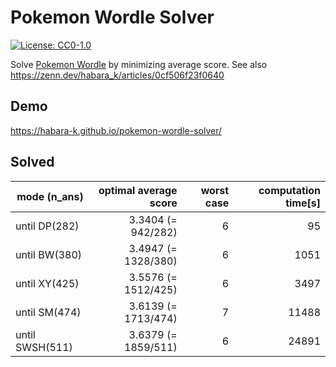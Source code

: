 # Pokemon Wordle Solver

[![License: CC0-1.0](https://img.shields.io/badge/License-CC0_1.0-lightgrey.svg)](http://creativecommons.org/publicdomain/zero/1.0/)

Solve [Pokemon Wordle](https://wordle.mega-yadoran.jp/) by minimizing average score. See also https://zenn.dev/habara_k/articles/0cf506f23f0640

## Demo

https://habara-k.github.io/pokemon-wordle-solver/


## Solved

| mode (n_ans)   | optimal average score | worst case | computation time[s] |
|----------------|---------------------:|-----------:|--------------------:|
| until DP(282)  | 3.3404 (= 942/282)   | 6          | 95                  |
| until BW(380)  | 3.4947 (= 1328/380)  | 6          | 1051                |
| until XY(425)  | 3.5576 (= 1512/425)  | 6          | 3497                |
| until SM(474)  | 3.6139 (= 1713/474)  | 7          | 11488               |
| until SWSH(511)| 3.6379 (= 1859/511)  | 6          | 24891               |
